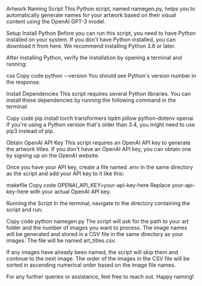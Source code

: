Artwork Naming Script
This Python script, named namegen.py, helps you to automatically generate names for your artwork based on their visual content using the OpenAI GPT-3 model.

Setup
Install Python
Before you can run this script, you need to have Python installed on your system. If you don't have Python installed, you can download it from here. We recommend installing Python 3.8 or later.

After installing Python, verify the installation by opening a terminal and running:

css
Copy code
python --version
You should see Python's version number in the response.

Install Dependencies
This script requires several Python libraries. You can install these dependencies by running the following command in the terminal:

Copy code
pip install torch transformers tqdm pillow python-dotenv openai
If you're using a Python version that's older than 3.4, you might need to use pip3 instead of pip.

Obtain OpenAI API Key
This script requires an OpenAI API key to generate the artwork titles. If you don't have an OpenAI API key, you can obtain one by signing up on the OpenAI website.

Once you have your API key, create a file named .env in the same directory as the script and add your API key to it like this:

makefile
Copy code
OPENAI_API_KEY=your-api-key-here
Replace your-api-key-here with your actual OpenAI API key.

Running the Script
In the terminal, navigate to the directory containing the script and run:

Copy code
python namegen.py
The script will ask for the path to your art folder and the number of images you want to process. The image names will be generated and stored in a CSV file in the same directory as your images. The file will be named art_titles.csv.

If any images have already been named, the script will skip them and continue to the next image. The order of the images in the CSV file will be sorted in ascending numerical order based on the image file names.

For any further queries or assistance, feel free to reach out. Happy naming!
